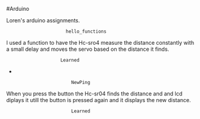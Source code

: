 #Arduino

Loren's arduino assignments.

			  			  hello_functions  


I used a function to have the Hc-sro4 measure the distance constantly with a small 
delay and moves the servo based on the distance it finds.

						Learned
*






							NewPing 

When you press the button the Hc-sr04 finds the distance and and lcd diplays it 
utill the button is pressed again and it displays the new distance.

							Learned
